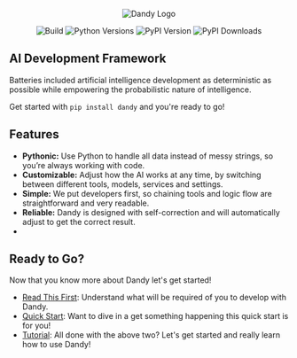 <p align="center">
    <img class="dandy-logo" alt="Dandy Logo" src="/static/img/dandy_logo_512.png" />
</p>

<p align="center">
    <img alt="Build" src="https://img.shields.io/github/actions/workflow/status/stratusadv/dandy/run_tests.yml">
    <img alt="Python Versions" src="https://img.shields.io/pypi/pyversions/dandy">
    <img alt="PyPI Version" src="https://img.shields.io/pypi/v/dandy">
    <img alt="PyPI Downloads" src="https://img.shields.io/pypi/dm/dandy">
</p>

## AI Development Framework

Batteries included artificial intelligence development as deterministic as possible while empowering the probabilistic nature of intelligence.

Get started with `pip install dandy` and you're ready to go!

## Features

- **Pythonic:** Use Python to handle all data instead of messy strings, so you’re always working with code.
- **Customizable:** Adjust how the AI works at any time, by switching between different tools, models, services and settings.
- **Simple:** We put developers first, so chaining tools and logic flow are straightforward and very readable.
- **Reliable:** Dandy is designed with self-correction and will automatically adjust to get the correct result.
- 
## Ready to Go?

Now that you know more about Dandy let's get started!

- [Read This First](landing/read_this_first.md): Understand what will be required of you to develop with Dandy.
- [Quick Start](landing/quick_start.md): Want to dive in a get something happening this quick start is for you!
- [Tutorial](tutorials/01_setup.md): All done with the above two? Let's get started and really learn how to use Dandy!

[//]: # (Do not delete below this line, it hides the title) 
# 